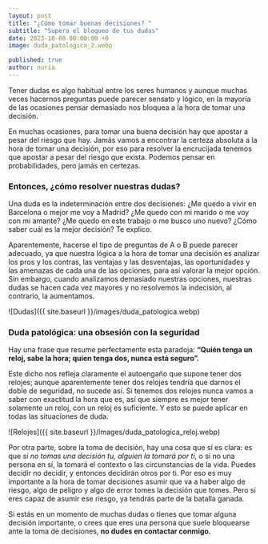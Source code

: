 ```yaml
---
layout: post
title: "¿Cómo tomar buenas decisiones? "
subtitle: "Supera el bloqueo de tus dudas"
date: 2023-10-08 00:00:00 +0
image: duda_patologica_2.webp

published: true
author: nuria
---
```


Tener dudas es algo habitual entre los seres humanos y aunque muchas veces hacernos preguntas puede parecer sensato y lógico, en la mayoría de las ocasiones pensar demasiado nos bloquea a la hora de tomar una decisión.


<!-- more -->

En muchas ocasiones, para tomar una buena decisión hay que apostar a pesar del riesgo que hay. Jamás vamos a encontrar la certeza absoluta a la hora de tomar una decisión, por eso para resolver la encrucijada tenemos que apostar a pesar del riesgo que exista. Podemos pensar en probabilidades, pero jamás en certezas.


### Entonces, ¿cómo resolver nuestras dudas?

Una duda es la indeterminación entre dos decisiones: ¿Me quedo a vivir en Barcelona o mejor me voy a Madrid? ¿Me quedo con mi marido o me voy con mi amante? ¿Me quedo en este trabajo o me busco uno nuevo? ¿Cómo saber cuál es la mejor decisión? Te explico.

Aparentemente, hacerse el tipo de preguntas de A o B puede parecer adecuado, ya que nuestra lógica a la hora de tomar una decisión es analizar los pros y los contras, las ventajas y las desventajas, las oportunidades y las amenazas de cada una de las opciones, para así valorar la mejor opción. Sin embargo, cuando analizamos demasiado nuestras opciones, nuestras dudas se hacen cada vez mayores y no resolvemos la indecisión, al contrario, la aumentamos.


![Dudas]({{ site.baseurl }}/images/duda_patologica.webp)



### Duda patológica: una obsesión con la seguridad


Hay una frase que resume perfectamente esta paradoja: **“Quién tenga un reloj, sabe la hora; quien tenga dos, nunca está seguro”.**

Este dicho nos refleja claramente el autoengaño que supone tener dos relojes; aunque aparentemente tener dos relojes tendría que darnos el doble de seguridad, no sucede así. Si tenemos dos relojes nunca vamos a saber con exactitud la hora que es, así que siempre es mejor tener solamente un reloj, con un reloj es suficiente. Y esto se puede aplicar en todas las situaciones de duda. 

![Relojes]({{ site.baseurl }}/images/duda_patologica_reloj.webp)

Por otra parte, sobre la toma de decisión, hay una cosa que sí es clara: es que *si no tomas una decisión tu, alguien la tomará por ti*, o si no una persona en sí, la tomará el contexto o las circunstancias de la vida. Puedes decidir no decidir, y entonces decidirán otros por ti. Por eso es muy importante a la hora de tomar decisiones asumir que va a haber algo de riesgo, algo de peligro y algo de error tomes la decisión que tomes. Pero si eres capaz de asumir ese riesgo, ya tendrás parte de la batalla ganada. 

Si estás en un momento de muchas dudas o tienes que tomar alguna decisión importante, o crees que eres una persona que suele bloquearse ante la toma de decisiones, **no dudes en contactar conmigo.**